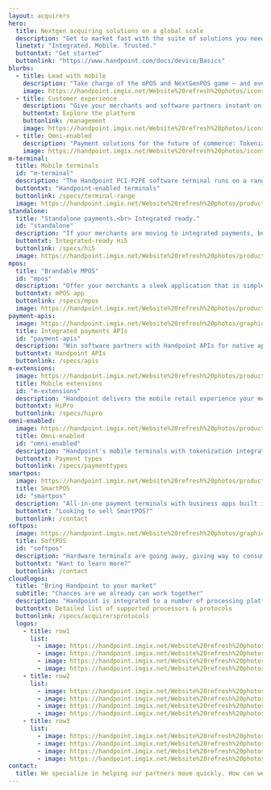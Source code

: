 ```yaml
---
layout: acquirers
hero:
  title: Nextgen acquiring solutions on a global scale
  description: "Get to market fast with the suite of solutions you need to win."
  linetxt: "Integrated. Mobile. Trusted."
  buttontxt: "Get started"
  buttonlink: "https://www.handpoint.com/docs/device/Basics"
blurbs: 
  - title: Lead with mobile
    description: "Take charge of the mPOS and NextGenPOS game – and even prepare for a future without terminals. Face the emerging mobile technology, use it to your advantage, and provide a fresh, sleek checkout experience with powerful customer interaction."
    image: https://handpoint.imgix.net/Website%20refresh%20photos/icons/ico16.svg
  - title: Customer experience
    description: "Give your merchants and software partners instant on-boarding, effortless terminal setup, and real-time support with every Handpoint terminal."
    buttontxt: Explore the platform
    buttonlink: /management
    image: https://handpoint.imgix.net/Website%20refresh%20photos/icons/ico22.svg
  - title: Omni-enabled
    description: "Payment solutions for the future of commerce: Tokenization for memberships, loyalty, & recurrent payments. Pre-auths for showrooming, rentals, restaurants, & delivery. Do more. Win more."
    image: https://handpoint.imgix.net/Website%20refresh%20photos/icons/ico17.svg
m-terminal: 
  title: Mobile terminals
  id: "m-terminal"
  description: "The Handpoint PCI-P2PE software terminal runs on a range of hardware mobile terminals, from ultra-portable to all-in-ones. Help your merchants find the solution that delivers value for their business, and manage them all in one cloud-hosted portal."
  buttontxt: "Handpoint-enabled terminals"
  buttonlink: /specs/terminal-range
  image: https://handpoint.imgix.net/Website%20refresh%20photos/product-images/Mobile_terminals4.png
standalone: 
  title: "Standalone payments.<br> Integrated ready."
  id: "standalone"
  description: "If your merchants are moving to integrated payments, but not all at once, you need a PCI-P2PE mobile terminal that you can deploy today to any merchant and flip to integrated with a click of your mouse. No costs for reterminalization. No delays for key injections. No risks to your merchant relationship. You need the Handpoint integrated-ready standalone."
  buttontxt: Integrated-ready Hi5
  buttonlink: /specs/hi5
  image: https://handpoint.imgix.net/Website%20refresh%20photos/product-images/Hi5_Contactless_Cropped.png
mpos: 
  title: "Brandable MPOS"
  id: "mpos"
  description: "Offer your merchants a sleek application that is simple to use and provides a full transaction history on their phone or online. Use the Handpoint mPOS app off the shelf and out of the box, or let us brand a solution for you."
  buttontxt: mPOS app
  buttonlink: /specs/mpos
  image: https://handpoint.imgix.net/Website%20refresh%20photos/product-images/mPOS_with_HiLite.png
payment-apis:
  image: https://handpoint.imgix.net/Website%20refresh%20photos/graphics/Easy_Integration.png
  title: Integrated payments APIs
  id: "payment-apis"
  description: "Win software partners with Handpoint APIs for native apps and web POS. From SMBs to enterprise retailers to field service agents, merchants are looking for secure, innovative mobile payment solutions to take payments wherever they interact with customers.<br><br>We'll support their payment integrations. You won't need to certify them AND you'll get the tools you need to support your new integrated merchants."
  buttontxt: Handpoint APIs
  buttonlink: /specs/apis
m-extensions: 
  image: https://handpoint.imgix.net/Website%20refresh%20photos/product-images/HiPro_and_Sled2.png
  title: Mobile extensions
  id: "m-extensions"
  description: "Handpoint delivers the mobile retail experience your merchants want. Offer your merchants integraged mobile solutions for high-touch retail, line-busting, and large format retail. And with our omni-enabled terminals, merchants can deliver the future of unified commerce."
  buttontxt: HiPro
  buttonlink: /specs/hipro
omni-enabled:
  image: https://handpoint.imgix.net/Website%20refresh%20photos/product-images/OmniEnabled_HiLite.png
  title: Omni-enabled
  id: "omni-enabled"
  description: "Handpoint's mobile terminals with tokenization integrations and web POS APIs are used today by merchants at the forefront: showrooming, membership models, online refunds, unified omni-commerce merchant accounts, high-touch retail, online booking with face-to-face payments, and more.<br><br>Handpoint's flexible platform enables us to build new solutions for your opportunities. If you are an ecommerce acquirer, we can take you to omni with a seamless card present platform and deep expertise. In the world of nextgen acquiring, where will mobile take you?"
  buttontxt: Payment types
  buttonlink: /specs/paymenttypes
smartpos: 
  image: https://handpoint.imgix.net/Website%20refresh%20photos/product-images/SmartPOS_clean.png?h=300
  title: SmartPOS
  id: "smartpos"
  description: "All-in-one payment terminals with business apps built in, PLUS all the security and flexibility of the Handpoint software terminal, international gateway, remote key injection, and terminal mangement sytem. Handpoint makes SmartPOS smarter business."
  buttontxt: "Looking to sell SmartPOS?"
  buttonlink: /contact
softpos:
  image: https://handpoint.imgix.net/Website%20refresh%20photos/graphics/softpos.png?h=250
  title: SoftPOS
  id: "softpos"
  description: "Hardware terminals are going away, giving way to consumer off-the-shelf solutions. Handpoint is leading the way building the tools you need for the future: a software terminal with interfaces to mobile platforms and acquirers that enable you to manage transactions, security, and your portfolios."
  buttontxt: "Want to learn more?"
  buttonlink: /contact
cloudlogos: 
  title: "Bring Handpoint to your market"
  subtitle: "Chances are we already can work together"
  description: "Handpoint is integrated to a number of processing platforms and utilizes a number of standard protocols. But if your platform isn't below, let's talk. We specialize in helping acquirers go after new markets quickly."
  buttontxt: Detailed list of supported processors & protocols
  buttonlink: /specs/acquirersprotocols
  logos: 
    - title: row1
      list: 
        - image: https://handpoint.imgix.net/Website%20refresh%20photos/Logos/vantiv.png
        - image: https://handpoint.imgix.net/Website%20refresh%20photos/Logos/paysafe.png
        - image: https://handpoint.imgix.net/Website%20refresh%20photos/Logos/mercantilebank.png
        - image: https://handpoint.imgix.net/Website%20refresh%20photos/Logos/evo.png
    - title: row2
      list:
        - image: https://handpoint.imgix.net/Website%20refresh%20photos/Logos/nuvei.png
        - image: https://handpoint.imgix.net/Website%20refresh%20photos/Logos/TSYS.png
        - image: https://handpoint.imgix.net/Website%20refresh%20photos/Logos/m2pay.png
        - image: https://handpoint.imgix.net/Website%20refresh%20photos/Logos/ACI.png
    - title: row3
      list: 
        - image: https://handpoint.imgix.net/Website%20refresh%20photos/Logos/firstdatatomnipay.png
        - image: https://handpoint.imgix.net/Website%20refresh%20photos/Logos/Borgun.png
        - image: https://handpoint.imgix.net/Website%20refresh%20photos/Logos/ISO8583.png
        - image: https://handpoint.imgix.net/Website%20refresh%20photos/Logos/emerchantpay.png
contact: 
  title: We specialize in helping our partners move quickly. How can we help you?
---
```

